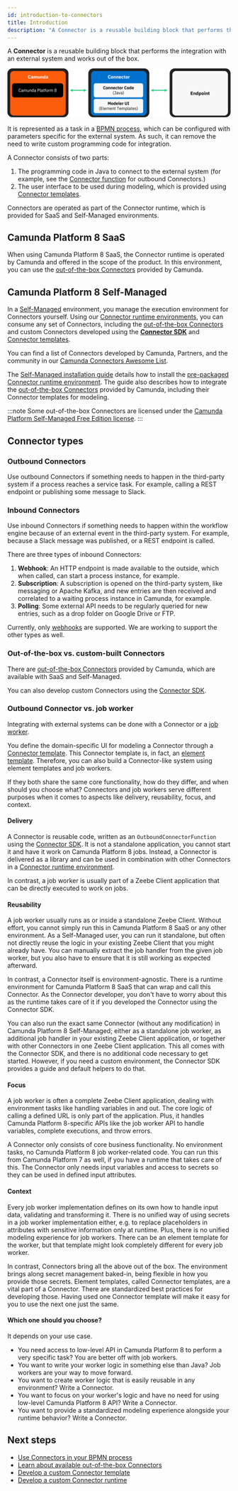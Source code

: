```yaml
---
id: introduction-to-connectors
title: Introduction
description: "A Connector is a reusable building block that performs the integration with an external system and works out of the box."
---
```


A **Connector** is a reusable building block that performs the integration with an external system and works out of the box.

<!-- taken from https://docs.google.com/presentation/d/1F_xr6LSmut84up_OkyEwgGh9JSkQuhyqmTihM0TlavE/edit#slide=id.g15a5b1f60a9_0_3408 -->

![connectors concept](img/connector-concept.png)

It is represented as a task in a [BPMN process](../concepts/processes.md), which can be configured with parameters specific for the external system. As such, it can remove the need to write custom programming code for integration.

A Connector consists of two parts:

1. The programming code in Java to connect to the external system (for example, see the [Connector function](./custom-built-connectors/connector-sdk.md#runtime-logic) for outbound Connectors.)
2. The user interface to be used during modeling, which is provided using [Connector templates](./custom-built-connectors/connector-templates.md).

Connectors are operated as part of the Connector runtime, which is provided for SaaS and Self-Managed environments.

## Camunda Platform 8 SaaS

When using Camunda Platform 8 SaaS, the Connector runtime is operated by Camunda and offered in the scope of the product. In this environment, you can use the [out-of-the-box Connectors](./out-of-the-box-connectors/available-connectors-overview.md) provided by Camunda.

## Camunda Platform 8 Self-Managed

In a [Self-Managed](/self-managed/about-self-managed.md) environment, you manage the execution environment for Connectors yourself.
Using our [Connector runtime environments](./custom-built-connectors/connector-sdk.md#runtime-environments), you can consume any set of Connectors,
including the [out-of-the-box Connectors](./out-of-the-box-connectors/available-connectors-overview.md) and custom Connectors developed using the **[Connector SDK](./custom-built-connectors/connector-sdk.md)** and [Connector templates](./custom-built-connectors/connector-templates.md).

You can find a list of Connectors developed by Camunda, Partners, and the community in our
[Camunda Connectors Awesome List](https://github.com/camunda-community-hub/camunda-8-connectors#readme).

The [Self-Managed installation guide](/self-managed/connectors-deployment/install-and-start.md) details how to install the [pre-packaged Connector runtime environment](./custom-built-connectors/connector-sdk.md#pre-packaged-runtime-environment).
The guide also describes how to integrate the [out-of-the-box Connectors](./out-of-the-box-connectors/available-connectors-overview.md) provided by Camunda, including their Connector templates for modeling.

:::note
Some out-of-the-box Connectors are licensed under the [Camunda Platform Self-Managed Free Edition license](https://camunda.com/legal/terms/cloud-terms-and-conditions/camunda-cloud-self-managed-free-edition-terms/).
:::

## Connector types

### Outbound Connectors

Use outbound Connectors if something needs to happen in the third-party system if a process reaches a service task. For example, calling a REST endpoint or publishing some message to Slack.

### Inbound Connectors

Use inbound Connectors if something needs to happen within the workflow engine because of an external event in the third-party system. For example, because a Slack message was published, or a REST endpoint is called.

There are three types of inbound Connectors:

1. **Webhook**: An HTTP endpoint is made available to the outside, which when called, can start a process instance, for example.
2. **Subscription**: A subscription is opened on the third-party system, like messaging or Apache Kafka, and new entries are then received and correlated to a waiting process instance in Camunda, for example.
3. **Polling**: Some external API needs to be regularly queried for new entries, such as a drop folder on Google Drive or FTP.

Currently, only [webhooks](out-of-the-box-connectors/http-webhook.md) are supported. We are working to support the other types as well.

### Out-of-the-box vs. custom-built Connectors

There are [out-of-the-box Connectors](./out-of-the-box-connectors/available-connectors-overview.md) provided by Camunda, which are available with SaaS and Self-Managed.

You can also develop custom Connectors using the [Connector SDK](./custom-built-connectors/connector-sdk.md).

### Outbound Connector vs. job worker

Integrating with external systems can be done with a Connector or a [job worker](../concepts/job-workers.md).

You define the domain-specific UI for modeling a Connector through a [Connector template](./custom-built-connectors/connector-templates.md). This Connector template is, in fact, an [element template](../modeler/desktop-modeler/element-templates/about-templates.md). Therefore, you can also build a Connector-like system using element templates and job workers.

If they both share the same core functionality, how do they differ, and when should you choose what? Connectors and job workers serve different purposes when it comes to aspects like delivery, reusability, focus, and context.

#### Delivery

A Connector is reusable code, written as an `OutboundConnectorFunction` using the [Connector SDK](./custom-built-connectors/connector-sdk.md#runtime-logic).
It is not a standalone application, you cannot start it and have it work on Camunda Platform 8 jobs.
Instead, a Connector is delivered as a library and can be used in combination with other Connectors in a [Connector runtime environment](./custom-built-connectors/connector-sdk.md#runtime-environments).

In contrast, a job worker is usually part of a Zeebe Client application that can be directly executed to work on jobs.

#### Reusability

A job worker usually runs as or inside a standalone Zeebe Client. Without effort, you cannot simply run this in Camunda Platform 8 SaaS or any other environment.
As a Self-Managed user, you can run it standalone, but often not directly reuse the logic in your existing Zeebe Client that you might already have.
You can manually extract the job handler from the given job worker, but you also have to ensure that it is still working as expected afterward.

In contrast, a Connector itself is environment-agnostic. There is a runtime environment for Camunda Platform 8 SaaS that can wrap and call this Connector. As the Connector developer, you don't have to worry about this as the runtime takes care of it if you developed the Connector using the Connector SDK.

You can also run the exact same Connector (without any modification) in Camunda Platform 8 Self-Managed; either as a standalone job worker, as additional job handler in your existing Zeebe Client application, or together with other Connectors in one Zeebe Client application.
This all comes with the Connector SDK, and there is no additional code necessary to get started. However, if you need a custom environment, the Connector SDK provides a guide and default helpers to do that.

#### Focus

A job worker is often a complete Zeebe Client application, dealing with environment tasks like handling variables in and out. The core logic of calling a defined URL is only part of the application.
Plus, it handles Camunda Platform 8-specific APIs like the job worker API to handle variables, complete executions, and throw errors.

A Connector only consists of core business functionality. No environment tasks, no Camunda Platform 8 job worker-related code. You can run this from Camunda Platform 7 as well, if you have a runtime that takes care of this.
The Connector only needs input variables and access to secrets so they can be used in defined input attributes.

#### Context

Every job worker implementation defines on its own how to handle input data, validating and transforming it.
There is no unified way of using secrets in a job worker implementation either, e.g. to replace placeholders in attributes with sensitive information only at runtime.
Plus, there is no unified modeling experience for job workers. There can be an element template for the worker, but that template might look completely different for every job worker.

In contrast, Connectors bring all the above out of the box. The environment brings along secret management baked-in, being flexible in how you provide those secrets.
Element templates, called Connector templates, are a vital part of a Connector. There are standardized best practices for developing those.
Having used one Connector template will make it easy for you to use the next one just the same.

#### Which one should you choose?

It depends on your use case.

- You need access to low-level API in Camunda Platform 8 to perform a very specific task? You are better off with job workers.
- You want to write your worker logic in something else than Java? Job workers are your way to move forward.
- You want to create worker logic that is easily reusable in any environment? Write a Connector.
- You want to focus on your worker's logic and have no need for using low-level Camunda Platform 8 API? Write a Connector.
- You want to provide a standardized modeling experience alongside your runtime behavior? Write a Connector.

## Next steps

- [Use Connectors in your BPMN process](./use-connectors.md)
- [Learn about available out-of-the-box Connectors](./out-of-the-box-connectors/available-connectors-overview.md)
- [Develop a custom Connector template](./custom-built-connectors/connector-templates.md)
- [Develop a custom Connector runtime](./custom-built-connectors/connector-sdk.md)
